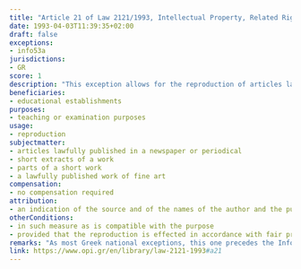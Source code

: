 ```yaml
---
title: "Article 21 of Law 2121/1993, Intellectual Property, Related Rights and Cultural Issues (updated up to the Law 4672/2020)"
date: 1993-04-03T11:39:35+02:00 
draft: false
exceptions:
- info53a
jurisdictions:
- GR
score: 1
description: "This exception allows for the reproduction of articles lawfully published in a newspaper or periodical, short extracts of a work or parts of a short work or a lawfully published work of fine art work exclusively for teaching or examination purposes at an educational establishment, in such measure as is compatible with the aforementioned purpose, provided that the reproduction is effected in accordance with fair practice and does not conflict with the normal exploitation. The reproduction must be accompanied by an indication of the source and of the names of the author and the publisher, provided that the said names appear on the source." 
beneficiaries:
- educational establishments
purposes: 
- teaching or examination purposes 
usage:
- reproduction
subjectmatter:
- articles lawfully published in a newspaper or periodical
- short extracts of a work 
- parts of a short work 
- a lawfully published work of fine art
compensation:
- no compensation required
attribution: 
- an indication of the source and of the names of the author and the publisher are required, provided that said names appear on the source
otherConditions: 
- in such measure as is compatible with the purpose
- provided that the reproduction is effected in accordance with fair practice and does not conflict with the normal exploitation
remarks: "As most Greek national exceptions, this one precedes the InfoSoc Directive. Another pre-existing exceptions that can be regarded as partially covering the scope of art. 5.3.(a) is art. 20 of the Greek law named 'School Textbooks and Anthologies' which permits, without the author's consent and without payment, the reproduction by means of printing of small parts of lawfully published literary works of one or more writers in educational textbooks approved for use in primary and secondary education by the Ministry of National Education and Religions or another competent ministry, according to the official detailed syllabus."
link: https://www.opi.gr/en/library/law-2121-1993#a21
---
```

